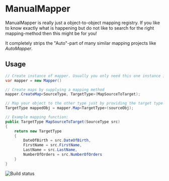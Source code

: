 # ManualMapper 
ManualMapper is really just a object-to-object mapping registry. 
If you like to know exactly what is happening but do not like to search for the right mapping-method then this might be for you!

It completely strips the "Auto"-part of many similar mapping projects like _AutoMapper_.

## Usage
``` c#
// Create instance of mapper. Usually you only need this one instance in your application.
var mapper = new Mapper()

// Create maps by supplying a mapping method
mapper.CreateMap<SourceType, TargetType>(MapSourceToTarget);

// Map your object to the other type just by providing the target type
TargetType mappedObj = mapper.Map<TargetType>(sourceObj);

// Example mapping function:
public TargetType MapSourceToTarget(SourceType src)
{
	return new TargetType 
	{
		DateOfBirth = src.DateOfBirth,
		FirstName = src.FirstName,
		LastName = src.LastName,
		NumberOfOrders = src.NumberOfOrders
	}
}
```

![Build status](https://api.travis-ci.org/Lightraven/ManualMapper.svg?branch=master "Build status")
